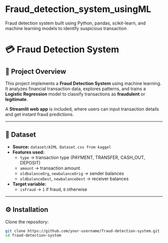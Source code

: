 # Fraud_detection_system_usingML
Fraud detection system built using Python, pandas, scikit-learn, and machine learning models to identify suspicious transaction
# 💳 Fraud Detection System

## 📌 Project Overview
This project implements a **Fraud Detection System** using machine learning.  
It analyzes financial transaction data, explores patterns, and trains a **Logistic Regression** model to classify transactions as **fraudulent** or **legitimate**.  

A **Streamlit web app** is included, where users can input transaction details and get instant fraud predictions.

---

## 📂 Dataset
- **Source:** `dataset/AIML Dataset.csv from kaggel`  
- **Features used:**
  - `type` → transaction type (PAYMENT, TRANSFER, CASH_OUT, DEPOSIT)  
  - `amount` → transaction amount  
  - `oldbalanceOrg`, `newbalanceOrig` → sender balances  
  - `oldbalanceDest`, `newbalanceDest` → receiver balances  
- **Target variable:**  
  - `isFraud` → `1` if fraud, `0` otherwise  

---

## ⚙️ Installation

Clone the repository:
```bash
git clone https://github.com/your-username/fraud-detection-system.git
cd fraud-detection-system

